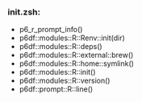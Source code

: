### init.zsh:
- p6_r_prompt_info()
- p6df::modules::R::Renv::init(dir)
- p6df::modules::R::deps()
- p6df::modules::R::external::brew()
- p6df::modules::R::home::symlink()
- p6df::modules::R::init()
- p6df::modules::R::version()
- p6df::prompt::R::line()

